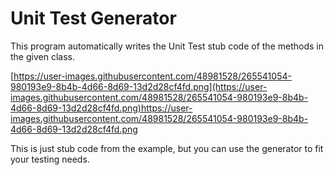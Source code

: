 # Unit Test Generator

This program automatically writes the Unit Test stub code of the methods in the given class.

[https://user-images.githubusercontent.com/48981528/265541054-980193e9-8b4b-4d66-8d69-13d2d28cf4fd.png](https://user-images.githubusercontent.com/48981528/265541054-980193e9-8b4b-4d66-8d69-13d2d28cf4fd.png)https://user-images.githubusercontent.com/48981528/265541054-980193e9-8b4b-4d66-8d69-13d2d28cf4fd.png

This is just stub code from the example, but you can use the generator to fit your testing needs.
